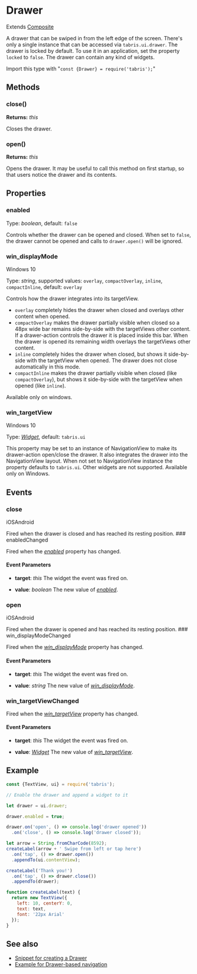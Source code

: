 ---
---
# Drawer

Extends [Composite](Composite.md)

A drawer that can be swiped in from the left edge of the screen. There's only a single instance that can be accessed via `tabris.ui.drawer`. The drawer is locked by default. To use it in an application, set the property `locked` to `false`. The drawer can contain any kind of widgets.

Import this type with "`const {Drawer} = require('tabris');`"

## Methods

### close()


**Returns:** *this*

Closes the drawer.

### open()


**Returns:** *this*

Opens the drawer. It may be useful to call this method on first startup, so that users notice the drawer and its contents.


## Properties

### enabled


Type: *boolean*, default: `false`

Controls whether the drawer can be opened and closed. When set to `false`, the drawer cannot be opened and calls to `drawer.open()` will be ignored.

### win_displayMode
<p class="platforms"><span class="windows-tag" title="supported on Windows 10">Windows 10</span></p>

Type: *string*, supported values: `overlay`, `compactOverlay`, `inline`, `compactInline`, default: `overlay`

Controls how the drawer integrates into its targetView. 

- `overlay` completely hides the drawer when closed and overlays other content when opened.
- `compactOverlay` makes the drawer partially visible when closed so a 48px wide bar remains side-by-side with the targetViews other content. If a drawer-action controls the drawer it is placed inside this bar. When the drawer is opened its remaining width overlays the targetViews other content.
- `inline` completely hides the drawer when closed, but shows it side-by-side with the targetView when opened. The drawer does not close automatically in this mode.
- `compactInline` makes the drawer partially visible when closed (like `compactOverlay`), but shows it side-by-side with the targetView when opened (like `inline`).

Available only on windows.

### win_targetView
<p class="platforms"><span class="windows-tag" title="supported on Windows 10">Windows 10</span></p>

Type: *[Widget](Widget.md)*, default: ``tabris.ui``

This property may be set to an instance of NavigationView to make its drawer-action open/close the drawer. It also integrates the drawer into the NavigationView layout. When not set to NavigationView instance the property defaults to `tabris.ui`. Other widgets are not supported. Available only on Windows.


## Events

### close
<p class="platforms"><span class="ios-tag" title="supported on iOS">iOS</span><span class="android-tag" title="supported on Android">Android</span></p>
Fired when the drawer is closed and has reached its resting position.
### enabledChanged

Fired when the [*enabled*](#enabled) property has changed.

#### Event Parameters 
- **target**: *this*
    The widget the event was fired on.

- **value**: *boolean*
    The new value of [*enabled*](#enabled).


### open
<p class="platforms"><span class="ios-tag" title="supported on iOS">iOS</span><span class="android-tag" title="supported on Android">Android</span></p>
Fired when the drawer is opened and has reached its resting position.
### win_displayModeChanged

Fired when the [*win_displayMode*](#win_displayMode) property has changed.

#### Event Parameters 
- **target**: *this*
    The widget the event was fired on.

- **value**: *string*
    The new value of [*win_displayMode*](#win_displayMode).


### win_targetViewChanged

Fired when the [*win_targetView*](#win_targetView) property has changed.

#### Event Parameters 
- **target**: *this*
    The widget the event was fired on.

- **value**: *[Widget](Widget.md)*
    The new value of [*win_targetView*](#win_targetView).





## Example
```js
const {TextView, ui} = require('tabris');

// Enable the drawer and append a widget to it

let drawer = ui.drawer;

drawer.enabled = true;

drawer.on('open', () => console.log('drawer opened'))
  .on('close', () => console.log('drawer closed'));

let arrow = String.fromCharCode(8592);
createLabel(arrow + ' Swipe from left or tap here')
  .on('tap', () => drawer.open())
  .appendTo(ui.contentView);

createLabel('Thank you!')
  .on('tap', () => drawer.close())
  .appendTo(drawer);

function createLabel(text) {
  return new TextView({
    left: 10, centerY: 0,
    text: text,
    font: '22px Arial'
  });
}
```
## See also

- [Snippet for creating a Drawer](https://github.com/eclipsesource/tabris-js/tree/v2.2.0/snippets/drawer.js)
- [Example for Drawer-based navigation](https://github.com/eclipsesource/tabris-js/tree/v2.2.0/snippets/drawer-pages.js)
